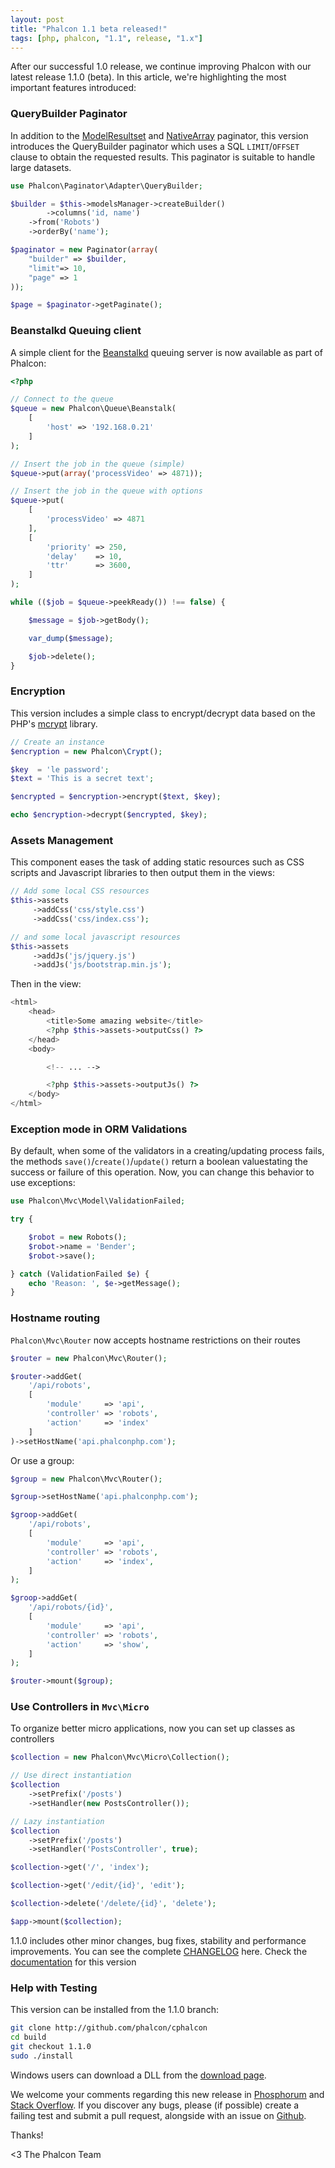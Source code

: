 ```yaml
---
layout: post
title: "Phalcon 1.1 beta released!"
tags: [php, phalcon, "1.1", release, "1.x"]
---
```


After ​our successful 1.0 release, we continue improving Phalcon ​with our latest release 1.1.0 (beta). In this article, we're highlighting the most important features introduced:

<!--more-->
### QueryBuilder Paginator
In addition to the [ModelResultset](https://docs.phalconphp.com/latest/en/pagination) and [NativeArray](https://docs.phalconphp.com/latest/en/pagination) paginator, this version introduces the QueryBuilder paginator which uses a SQL `LIMIT`/`OFFSET` clause to obtain the requested results. This paginator is suitable to handle ​large datasets.

```php
use Phalcon\Paginator\Adapter\QueryBuilder;

$builder = $this->modelsManager->createBuilder()
        ->columns('id, name')
    ->from('Robots')
    ->orderBy('name');

$paginator = new Paginator(array(
    "builder" => $builder,
    "limit"=> 10,
    "page" => 1
));

$page = $paginator->getPaginate();
```

### Beanstalkd Queuing client
A simple client for the [Beanstalkd](http://kr.github.io/beanstalkd/) queuing server is now available as part of Phalcon:

```php
<?php

// Connect to the queue
$queue = new Phalcon\Queue\Beanstalk(
    [
        'host' => '192.168.0.21'
    ]
);

// Insert the job in the queue (simple)
$queue->put(array('processVideo' => 4871));

// Insert the job in the queue with options
$queue->put(
    [
        'processVideo' => 4871
    ],
    [
        'priority' => 250,
        'delay'    => 10,
        'ttr'      => 3600,
    ]
);

while (($job = $queue->peekReady()) !== false) {

    $message = $job->getBody();

    var_dump($message);

    $job->delete();
}
```

### Encryption
This version includes a simple class to encrypt/decrypt data based on the PHP's [mcrypt](http://php.net/manual/en/book.mcrypt.php) library.

```php
// Create an instance
$encryption = new Phalcon\Crypt();

$key  = 'le password';
$text = 'This is a secret text';

$encrypted = $encryption->encrypt($text, $key);

echo $encryption->decrypt($encrypted, $key);
```

### Assets Management
This component eases the task of adding static resources such as CSS scripts and Javascript libraries to then output them in the views:

```php
// Add some local CSS resources
$this->assets
     ->addCss('css/style.css')
     ->addCss('css/index.css');

// and some local javascript resources
$this->assets
     ->addJs('js/jquery.js')
     ->addJs('js/bootstrap.min.js');
```

Then in the view:

```php
<html>
    <head>
        <title>Some amazing website</title>
        <?php $this->assets->outputCss() ?>
    </head>
    <body>

        <!-- ... -->

        <?php $this->assets->outputJs() ?>
    </body>
</html>
```

### Exception mode in ORM Validations
By default, when some of the validators in a creating/updating process fails, the methods `save()`/`create()`/`update()` return ​​a boolean value​stating the success ​or failure ​of this operation. Now, you can change this behavior to use exceptions:

```php
use Phalcon\Mvc\Model\ValidationFailed;

try {

    $robot = new Robots();
    $robot->name = 'Bender';
    $robot->save();

} catch (ValidationFailed $e) {
    echo 'Reason: ', $e->getMessage();
}
```

### Hostname routing
`Phalcon\Mvc\Router` now accepts hostname restrictions on their routes

```php
$router = new Phalcon\Mvc\Router();

$router->addGet(
    '/api/robots', 
    [
        'module'     => 'api',
        'controller' => 'robots',
        'action'     => 'index'
    ]
)->setHostName('api.phalconphp.com');
```

Or use a group:

```php
$group = new Phalcon\Mvc\Router();

$group->setHostName('api.phalconphp.com');

$groop->addGet(
    '/api/robots', 
    [
        'module'     => 'api',
        'controller' => 'robots',
        'action'     => 'index',
    ]
);

$groop->addGet(
    '/api/robots/{id}', 
    [
        'module'     => 'api',
        'controller' => 'robots',
        'action'     => 'show',
    ]
);

$router->mount($group);
```

### Use Controllers in `Mvc\Micro`

To organize better micro applications, now you can set up classes as controllers

```php
$collection = new Phalcon\Mvc\Micro\Collection();

// Use direct instantiation
$collection
    ->setPrefix('/posts')
    ->setHandler(new PostsController());

// Lazy instantiation
$collection
    ->setPrefix('/posts')
    ->setHandler('PostsController', true);

$collection->get('/', 'index');

$collection->get('/edit/{id}', 'edit');

$collection->delete('/delete/{id}', 'delete');

$app->mount($collection);
```

1.1.0 includes other minor changes, bug fixes, stability and performance improvements. You can see the complete [CHANGELOG](https://github.com/phalcon/cphalcon/blob/phalcon-v1.1.0/CHANGELOG) here. Check the [documentation](https://docs.phalconphp.com/latest/en/) for this version

### Help with Testing
This version can be installed from the 1.1.0 branch:

```sh
git clone http://github.com/phalcon/cphalcon
cd build
git checkout 1.1.0
sudo ./install
```

Windows users can download a DLL from the [download page](https://phalconphp.com/download).

We welcome your comments regarding this new release in [Phosphorum](https://forum.phalconphp.com) and [Stack Overflow](http://stackoverflow.com/questions/tagged/phalcon). If you discover any bugs, please (if possible) create a failing test and submit a pull request, alongside with an issue on [Github](http://github.com/phalcon/cphalcon/).

Thanks!


<3 The Phalcon Team
